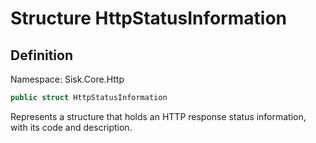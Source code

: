 # Structure HttpStatusInformation

## Definition
Namespace: Sisk.Core.Http

```csharp
public struct HttpStatusInformation
```

Represents a structure that holds an HTTP response status information, with its code and description.

